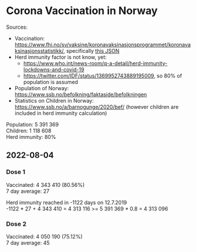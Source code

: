 # Corona Vaccination in Norway

Sources:

- Vaccination: <https://www.fhi.no/sv/vaksine/koronavaksinasjonsprogrammet/koronavaksinasjonsstatistikk/>, specifically [this JSON](https://www.fhi.no/api/chartdata/api/99119)
- Herd immunity factor is not know, yet:
  - <https://www.who.int/news-room/q-a-detail/herd-immunity-lockdowns-and-covid-19>
  - <https://twitter.com/IDF/status/1369952743889195009>, so 80% of population is assumed
- Population of Norway: <https://www.ssb.no/befolkning/faktaside/befolkningen>
- Statistics on Children in Norway: https://www.ssb.no/a/barnogunge/2020/bef/ (however children are included in herd immunity calculation)

Population: 5 391 369  
Children: 1 118 608  
Herd immunity: 80%  

## 2022-08-04

### Dose 1

Vaccinated: 4 343 410 (80.56%)  
7 day average: 27

Herd immunity reached in -1122 days on 12.7.2019  
-1122 * 27 + 4 343 410 = 4 313 116 >= 5 391 369 * 0.8 = 4 313 096

### Dose 2

Vaccinated: 4 050 190 (75.12%)  
7 day average: 45

